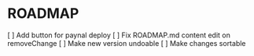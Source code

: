 # ROADMAP
[ ] Add button for paynal deploy
[ ] Fix ROADMAP.md content edit on removeChange
[ ] Make new version undoable
[ ] Make changes sortable